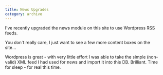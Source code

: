 ```yaml
---
title: News Upgrades
category: archive
---
```


I've recently upgraded the news module on this site to use Wordpress RSS
feeds.

You don't really care, I just want to see a few more content boxes on the
site...

Wordpress is great - with very little effort I was able to take the simple
(non-valid) XML feed I had used for news and import it into this DB.
Brilliant. Time for sleep - for real this time.
